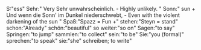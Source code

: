 S:"ess"
Sehr:"
Very
Sehr unwahrscheinlich. - Highly unlikely.
"
Sonn:"
sun
+
Und wenn die Sonn' im Dunkel niederschwebt, - Even with the violent darkening of the sun
"
Spaß:"Spazz = Fun +"
stehen:"Steyn = stand"
schon:"Already"
schön:"beautiful"
so weiter:"so on"
Sagen:"to say"
Springen:"to jump"
sammlen:"to collect"
sein:"to be"
Sie:"you (formal)"
sprechen:"to speak"
sie:"she"
schreiben; to write"
